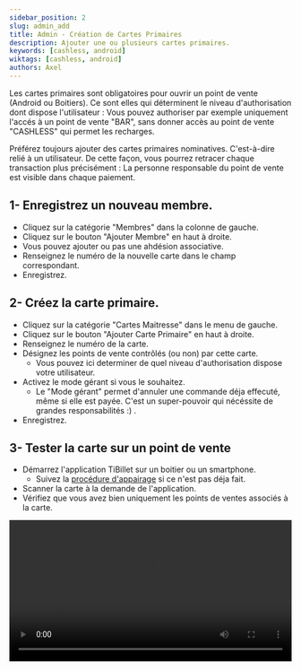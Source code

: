 ```yaml
---
sidebar_position: 2
slug: admin_add
title: Admin - Création de Cartes Primaires
description: Ajouter une ou plusieurs cartes primaires.
keywords: [cashless, android]
wiktags: [cashless, android]
authors: Axel
---
```


Les cartes primaires sont obligatoires pour ouvrir un point de vente (Android ou Boitiers). Ce sont elles qui
déterminent le niveau d'authorisation dont dispose l'utilisateur : Vous pouvez authoriser par exemple uniquement l'accés
à un
point de vente "BAR", sans donner accès au point de vente "CASHLESS" qui permet les recharges.

Préférez toujours ajouter des cartes primaires nominatives. C'est-à-dire relié à un utilisateur. De cette façon, vous
pourrez retracer chaque transaction plus précisément : La personne responsable du point de vente est visible dans chaque
paiement.

## 1- Enregistrez un nouveau membre.

- Cliquez sur la catégorie "Membres" dans la colonne de gauche.
- Cliquez sur le bouton "Ajouter Membre" en haut à droite.
- Vous pouvez ajouter ou pas une ahdésion associative.
- Renseignez le numéro de la nouvelle carte dans le champ correspondant.
- Enregistrez.

## 2- Créez la carte primaire.

- Cliquez sur la catégorie "Cartes Maitresse" dans le menu de gauche.
- Cliquez sur le bouton "Ajouter Carte Primaire" en haut à droite.
- Renseignez le numéro de la carte.
- Désignez les points de vente contrôlés (ou non) par cette carte.
  - Vous pouvez ici determiner de quel niveau d'authorisation dispose votre utilisateur.
- Activez le mode gérant si vous le souhaitez.
    - Le "Mode gérant" permet d'annuler une commande déja effecuté, même si elle est payée. C'est un super-pouvoir qui
      nécéssite de grandes responsabilités :) .
- Enregistrez.

## 3- Tester la carte sur un point de vente

- Démarrez l'application TiBillet sur un boitier ou un smartphone.
  - Suivez la [procédure d'appairage](/docs/Utilisateur/Cashless/android) si ce n'est pas déja fait.
- Scanner la carte à la demande de l'application.
- Vérifiez que vous avez bien uniquement les points de ventes associés à la carte.


<video width="100%" controls src="/img/CartePrimaire.mp4"></video>